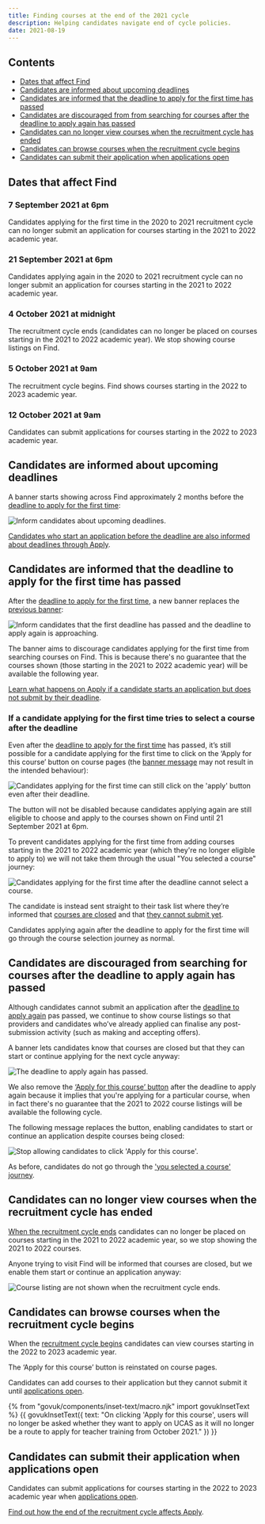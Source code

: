 ```yaml
---
title: Finding courses at the end of the 2021 cycle
description: Helping candidates navigate end of cycle policies.
date: 2021-08-19
---
```


## Contents

* [Dates that affect Find](/find-teacher-training/changes-to-find-at-the-end-of-2021-cycle/#dates-that-affect-find)
* [Candidates are informed about upcoming deadlines](/find-teacher-training/changes-to-find-at-the-end-of-2021-cycle/#candidates-are-informed-about-upcoming-deadlines)
* [Candidates are informed that the deadline to apply for the first time has passed](/find-teacher-training/changes-to-find-at-the-end-of-2021-cycle/#candidates-are-informed-that-the-deadline-to-apply-for-the-first-time-has-passed)
* [Candidates are discouraged from from searching for courses after the deadline to apply again has passed](/find-teacher-training/changes-to-find-at-the-end-of-2021-cycle/#candidates-are-discouraged-from-searching-for-courses-after-the-deadline-to-apply-again-has-passed)
* [Candidates can no longer view courses when the recruitment cycle has ended](/find-teacher-training/changes-to-find-at-the-end-of-2021-cycle/#candidates-can-no-longer-view-courses-when-the-recruitment-cycle-has-ended)
* [Candidates can browse courses when the recruitment cycle begins](/find-teacher-training/changes-to-find-at-the-end-of-2021-cycle/#candidates-can-browse-courses-when-the-recruitment-cycle-begins)
* [Candidates can submit their application when applications open](/find-teacher-training/changes-to-find-at-the-end-of-2021-cycle/#candidates-can-submit-their-application-when-applications-open)

## Dates that affect Find

### 7 September 2021 at 6pm

Candidates applying for the first time in the 2020 to 2021 recruitment cycle can no longer submit an application for courses starting in the 2021 to 2022 academic year.

### 21 September 2021 at 6pm

Candidates applying again in the 2020 to 2021 recruitment cycle can no longer submit an application for courses starting in the 2021 to 2022 academic year.

### 4 October 2021 at midnight

The recruitment cycle ends (candidates can no longer be placed on courses starting in the 2021 to 2022 academic year). We stop showing course listings on Find.

### 5 October 2021 at 9am

The recruitment cycle begins. Find shows courses starting in the 2022 to 2023 academic year.

### 12 October 2021 at 9am

Candidates can submit applications for courses starting in the 2022 to 2023 academic year.

## Candidates are informed about upcoming deadlines

A banner starts showing across Find approximately 2 months before the [deadline to apply for the first time](/find-teacher-training/changes-to-find-at-the-end-of-2021-cycle/#7-september-2021-at-6pm):

![Inform candidates about upcoming deadlines.](upcoming-deadlines-notice.png)

[Candidates who start an application before the deadline are also informed about deadlines through Apply](/apply-for-teacher-training/end-of-cycle-2021/#candidates-are-informed-about-their-deadline-to-apply).

## Candidates are informed that the deadline to apply for the first time has passed

After the [deadline to apply for the first time](/find-teacher-training/changes-to-find-at-the-end-of-2021-cycle/#7-september-2021-at-6pm), a new banner replaces the [previous banner](/find-teacher-training/changes-to-find-at-the-end-of-2021-cycle/#candidates-are-informed-about-upcoming-deadlines):

![Inform candidates that the first deadline has passed and the deadline to apply again is approaching.](first-deadline-has-passed.png)

The banner aims to discourage candidates applying for the first time from searching courses on Find. This is because there's no guarantee that the courses shown (those starting in the 2021 to 2022 academic year) will be available the following year.

[Learn what happens on Apply if a candidate starts an application but does not submit by their deadline](https://bat-design-history.netlify.app/apply-for-teacher-training/end-of-cycle-2021/#if-a-candidate-does-not-submit-by-their-deadline).

### If a candidate applying for the first time tries to select a course after the deadline

Even after the [deadline to apply for the first time](/find-teacher-training/changes-to-find-at-the-end-of-2021-cycle/#7-september-2021-at-6pm) has passed, it’s still possible for a candidate applying for the first time to click on the ‘Apply for this course’ button on course pages (the [banner message](/find-teacher-training/changes-to-find-at-the-end-of-2021-cycle/#candidates-are-informed-that-the-deadline-to-apply-for-the-first-time-has-passed) may not result in the intended behaviour):

![Candidates applying for the first time can still click on the 'apply' button even after their deadline.](apply-for-this-course-button.png)

The button will not be disabled because candidates applying again are still eligible to choose and apply to the courses shown on Find until 21 September 2021 at 6pm.

To prevent candidates applying for the first time from adding courses starting in the 2021 to 2022 academic year (which they're no longer eligible to apply to) we will not take them through the usual "You selected a course" journey:

![Candidates applying for the first time after the deadline cannot select a course.](select-course-journey.png)

The candidate is instead sent straight to their task list where they’re informed that [courses are closed](/apply-for-teacher-training/end-of-cycle-2021/#if-they-carry-over-before-find-reopens%2C-they-cannot-find-courses) and that [they cannot submit yet](/apply-for-teacher-training/end-of-cycle-2021/#if-they-carry-over-before-apply-reopens%2C-they-cannot-submit).

Candidates applying again after the deadline to apply for the first time will go through the course selection journey as normal.

## Candidates are discouraged from searching for courses after the deadline to apply again has passed

Although candidates cannot submit an application after the [deadline to apply again](/find-teacher-training/changes-to-find-at-the-end-of-2021-cycle/#21-september-2021-at-6pm) pas passed, we continue to show course listings so that providers and candidates who’ve already applied can finalise any post-submission activity (such as making and accepting offers).

A banner lets candidates know that courses are closed but that they can start or continue applying for the next cycle anyway:

![The deadline to apply again has passed.](courses-closed-banner.png)

We also remove the [‘Apply for this course’ button](/find-teacher-training/changes-to-find-at-the-end-of-2021-cycle/#if-a-candidate-applying-for-the-first-time-tries-to-select-a-course-after-the-deadline) after the deadline to apply again because it implies that you're applying for a particular course, when in fact there's no guarantee that the 2021 to 2022 course listings will be available the following cycle.

The following message replaces the button, enabling candidates to start or continue an application despite courses being closed:

![Stop allowing candidates to click 'Apply for this course'.](courses-closed-start-application-anyway.png)

As before, candidates do not go through the ['you selected a course' journey](/find-teacher-training/changes-to-find-at-the-end-of-2021-cycle/select-course-journey.png).

## Candidates can no longer view courses when the recruitment cycle has ended

[When the recruitment cycle ends](/find-teacher-training/changes-to-find-at-the-end-of-2021-cycle/#4-october-2021-at-midnight) candidates can no longer be placed on courses starting in the 2021 to 2022 academic year, so we stop showing the 2021 to 2022 courses.

Anyone trying to visit Find will be informed that courses are closed, but we enable them start or continue an application anyway:

![Course listing are not shown when the recruitment cycle ends.](find-does-not-show-courses-when-the-cycle-has-ended.png)

## Candidates can browse courses when the recruitment cycle begins

When the [recruitment cycle begins](/find-teacher-training/changes-to-find-at-the-end-of-2021-cycle/#5-october-2021-at-9am) candidates can view courses starting in the 2022 to 2023 academic year.

The ‘Apply for this course’ button is reinstated on course pages.

Candidates can add courses to their application but they cannot submit it until [applications open](/find-teacher-training/changes-to-find-at-the-end-of-2021-cycle/#12-october-2021-at-9am).

{% from "govuk/components/inset-text/macro.njk" import govukInsetText %}
{{ govukInsetText({
  text: "On clicking 'Apply for this course', users will no longer be asked whether they want to apply on UCAS as it will no longer be a route to apply for teacher training from October 2021."
}) }}

## Candidates can submit their application when applications open

Candidates can submit applications for courses starting in the 2022 to 2023 academic year when [applications open](/find-teacher-training/changes-to-find-at-the-end-of-2021-cycle/#12-october-2021-at-9am).

[Find out how the end of the recruitment cycle affects Apply](/apply-for-teacher-training/end-of-cycle-2021).

